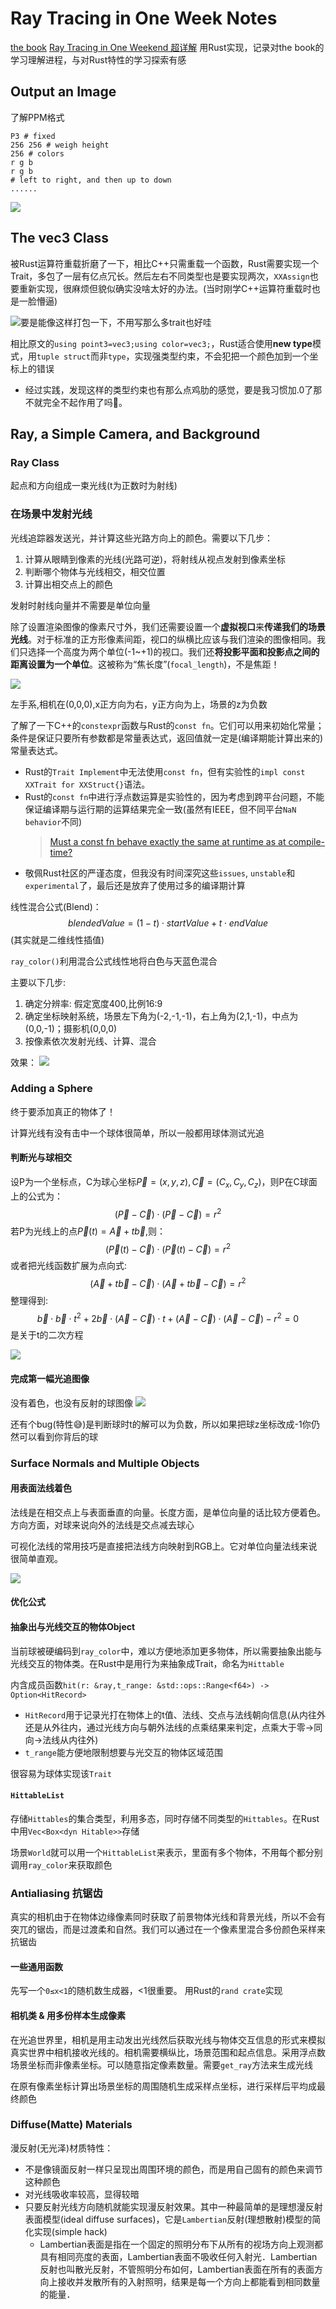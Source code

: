 # Ray Tracing in One Week Notes
[the book](https://raytracing.github.io/)
[Ray Tracing in One Weekend 超详解](https://www.cnblogs.com/lv-anchoret/p/10163205.html)
用Rust实现，记录对the book的学习理解进程，与对Rust特性的学习探索有感

## Output an Image
了解PPM格式
```text
P3 # fixed
256 256 # weigh height
256 # colors
r g b
r g b
# left to right, and then up to down
......
```
![](./imgs/2023-01-04-22-34-13.png)

## The vec3 Class
被Rust运算符重载折磨了一下，相比C++只需重载一个函数，Rust需要实现一个Trait，多包了一层有亿点冗长。然后左右不同类型也是要实现两次，`XXAssign`也要重新实现，很麻烦但貌似确实没啥太好的办法。(当时刚学C++运算符重载时也是一脸懵逼)

![](./imgs/2023-01-05-08-54-46.png "要是能像这样打包一下，不用写那么多trait也好哇")

相比原文的`using point3=vec3;using color=vec3;`，Rust适合使用**new type**模式，用`tuple struct`而非`type`，实现强类型约束，不会犯把一个颜色加到一个坐标上的错误
* 经过实践，发现这样的类型约束也有那么点鸡肋的感觉，要是我习惯加.0了那不就完全不起作用了吗🤣。

## Ray, a Simple Camera, and Background
### Ray Class
起点和方向组成一束光线(t为正数时为射线)

### 在场景中发射光线
光线追踪器发送光，并计算这些光路方向上的颜色。需要以下几步：
1. 计算从眼睛到像素的光线(光路可逆)，将射线从视点发射到像素坐标
2. 判断哪个物体与光线相交，相交位置
3. 计算出相交点上的颜色

发射时射线向量并不需要是单位向量

除了设置渲染图像的像素尺寸外，我们还需要设置一个**虚拟视口**来**传递我们的场景光线**。对于标准的正方形像素间距，视口的纵横比应该与我们渲染的图像相同。我们只选择一个高度为两个单位(-1~+1)的视口。我们还**将投影平面和投影点之间的距离设置为一个单位**。这被称为“焦长度”(`focal_length`)，不是焦距！

![](./imgs/2023-01-05-10-18-27.png)

左手系,相机在(0,0,0),x正方向为右，y正方向为上，场景的z为负数

了解了一下C++的`constexpr`函数与Rust的`const fn`。它们可以用来初始化常量；条件是保证只要所有参数都是常量表达式，返回值就一定是(编译期能计算出来的)常量表达式。
* Rust的`Trait Implement`中无法使用`const fn`，但有实验性的`impl const XXTrait for XXStruct{}`语法。
* Rust的`const fn`中进行浮点数运算是实验性的，因为考虑到跨平台问题，不能保证编译期与运行期的运算结果完全一致(虽然有IEEE，但不同平台`NaN behavior`不同)
  >[Must a const fn behave exactly the same at runtime as at compile-time?](https://github.com/rust-lang/rust/issues/77745)
* 敬佩Rust社区的严谨态度，但我没有时间深究这些`issues`, `unstable`和`experimental`了，最后还是放弃了使用过多的编译期计算

线性混合公式(Blend)：$$blendedValue=(1−t)\cdot startValue+t\cdot endValue$$
(其实就是二维线性插值)

`ray_color()`利用混合公式线性地将白色与天蓝色混合

主要以下几步:

1. 确定分辨率: 假定宽度400,比例16:9
2. 确定坐标映射系统，场景左下角为(-2,-1,-1)，右上角为(2,1,-1)，中点为(0,0,-1)；摄影机(0,0,0)
3. 按像素依次发射光线、计算、混合

效果：
![](./imgs/2023-01-05-17-38-17.png)

### Adding a Sphere
终于要添加真正的物体了！

计算光线有没有击中一个球体很简单，所以一般都用球体测试光追

#### 判断光与球相交
设P为一个坐标点，C为球心坐标$\vec P=(x,y,z), \vec C =(C_x,C_y,C_z)$，则P在C球面上的公式为：
$$(\vec P−\vec C)⋅(\vec P−\vec C)=r^2$$
若P为光线上的点$\vec P(t)=\vec A+t\vec b$,则：
$$(\vec P(t )−\vec C)⋅(\vec P(t)−\vec C)=r^2$$
或者把光线函数扩展为点向式:
$$(\vec A+t\vec b−\vec C)⋅(\vec A+t\vec b−\vec C)=r^2$$
整理得到:
$$\vec b\cdot \vec b \cdot t^2+2\vec b\cdot(\vec A−\vec C) \cdot t+(\vec A−\vec C)⋅(\vec A−\vec C)−r^2=0$$
是关于t的二次方程

![](./imgs/2023-01-05-18-08-52.png)

#### 完成第一幅光追图像
没有着色，也没有反射的球图像
![](imgs/2023-01-05-19-25-51.png)

还有个bug(特性😅)是判断球时t的解可以为负数，所以如果把球z坐标改成-1你仍然可以看到你背后的球

### Surface Normals and Multiple Objects
#### 用表面法线着色
法线是在相交点上与表面垂直的向量。长度方面，是单位向量的话比较方便着色。方向方面，对球来说向外的法线是交点减去球心

可视化法线的常用技巧是直接把法线方向映射到RGB上。它对单位向量法线来说很简单直观。

![](imgs/2023-01-05-21-14-43.png)

#### 优化公式

#### 抽象出与光线交互的物体Object
当前球被硬编码到`ray_color`中，难以方便地添加更多物体，所以需要抽象出能与光线交互的物体类。在Rust中是用行为来抽象成Trait，命名为`Hittable`

内含成员函数`hit(r: &ray,t_range: &std::ops::Range<f64>) -> Option<HitRecord>`
* `HitRecord`用于记录光打在物体上的t值、法线、交点与法线朝向信息(从内往外还是从外往内，通过光线方向与朝外法线的点乘结果来判定，点乘大于零->同向->法线从内往外)
* `t_range`能方便地限制想要与光交互的物体区域范围

很容易为球体实现该`Trait`

#### `HittableList`
存储`Hittables`的集合类型，利用多态，同时存储不同类型的`Hittables`。在Rust中用`Vec<Box<dyn Hitable>>`存储

场景`World`就可以用一个`HittableList`来表示，里面有多个物体，不用每个都分别调用`ray_color`来获取颜色

### Antialiasing 抗锯齿

真实的相机由于在物体边缘像素同时获取了前景物体光线和背景光线，所以不会有突兀的锯齿，而是过渡柔和自然。我们可以通过在一个像素里混合多份颜色采样来抗锯齿

#### 一些通用函数
先写一个`0≤x<1`的随机数生成器，<1很重要。
用Rust的`rand crate`实现

#### 相机类 & 用多份样本生成像素
在光追世界里，相机是用主动发出光线然后获取光线与物体交互信息的形式来模拟真实世界中相机接收光线的。相机需要横纵比，场景范围和起点信息。采用浮点数场景坐标而非像素坐标。可以随意指定像素数量。需要`get_ray`方法来生成光线

在原有像素坐标计算出场景坐标的周围随机生成采样点坐标，进行采样后平均成最终颜色

### Diffuse(Matte) Materials
漫反射(无光泽)材质特性：
* 不是像镜面反射一样只呈现出周围环境的颜色，而是用自己固有的颜色来调节这种颜色
* 对光线吸收率较高，显得较暗
* 只要反射光线方向随机就能实现漫反射效果。其中一种最简单的是理想漫反射表面模型(ideal diffuse surfaces)，它是`Lambertian`反射(理想散射)模型的简化实现(simple hack)
  * Lambertian表面是指在一个固定的照明分布下从所有的视场方向上观测都具有相同亮度的表面，Lambertian表面不吸收任何入射光．Lambertian反射也叫散光反射，不管照明分布如何，Lambertian表面在所有的表面方向上接收并发散所有的入射照明，结果是每一个方向上都能看到相同数量的能量．




